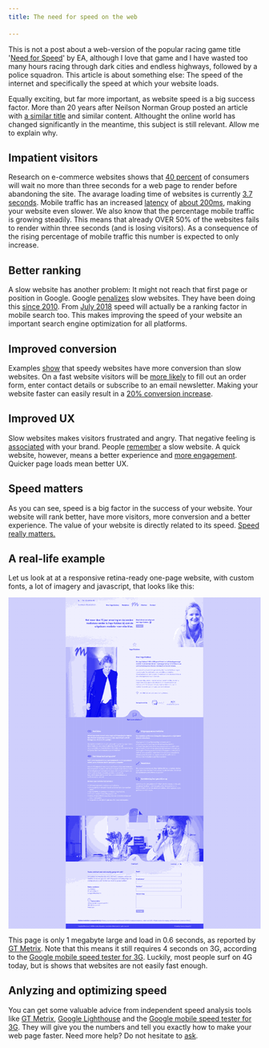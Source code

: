 ```yaml
---
title: The need for speed on the web

---
```

This is not a post about a web-version of the popular racing game title '[Need for Speed](https://en.wikipedia.org/wiki/Need_for_Speed)' by EA, although I love that game and I have wasted too many hours racing through dark cities and endless highways, followed by a police squadron. This article is about something else: The speed of the internet and specifically the speed at which your website loads.

Equally exciting, but far more important, as website speed is a big success factor. More than 20 years after Neilson Norman Group posted an article with [a similar title](https://www.nngroup.com/articles/the-need-for-speed/) and similar content. Althought the online world has changed significantly in the meantime, this subject is still relevant. Allow me to explain why.

## Impatient visitors

Research on e-commerce websites shows that [40 percent](https://blog.kissmetrics.com/seo-for-ecommerce-websites/) of consumers will wait no more than three seconds for a web page to render before abandoning the site. The avarage loading time of websites is currently [3.7 seconds](https://research.hubspot.com/reports/does-your-website-make-the-grade). Mobile traffic has an increased [latency](https://www.techopedia.com/definition/8553/network-latency) of [about 200ms](https://phabricator.wikimedia.org/phame/live/7/post/83/measuring_wikipedia_page_load_times/), making your website even slower. We also know that the percentage mobile traffic is growing steadily. This means that already OVER 50% of the websites fails to render within three seconds (and is losing visitors). As a consequence of the rising percentage of mobile traffic this number is expected to only increase.

## Better ranking

A slow website has another problem: It might not reach that first page or position in Google. Google [penalizes](https://yoast.com/site-speed-tools-suggestions/) slow websites. They have been doing this [since 2010](https://searchengineland.com/google-says-page-speed-ranking-factor-use-mobile-page-speed-mobile-sites-upcoming-months-250874). From [July 2018](https://searchengineland.com/google-speed-update-page-speed-will-become-ranking-factor-mobile-search-289904) speed will actually be a ranking factor in mobile search too. This makes improving the speed of your website an important search engine optimization for all platforms.

## Improved conversion

Examples [show](https://blog.hubspot.com/marketing/page-load-time-conversion-rates) that speedy websites have more conversion than slow websites. On a fast website visitors will be [more likely](https://blog.radware.com/applicationdelivery/wpo/2014/04/web-page-speed-affect-conversions-infographic/) to fill out an order form, enter contact details or subscribe to an email newsletter. Making your website faster can easily result in a [20% conversion increase](http://www.webperformancetoday.com/2010/07/01/the-best-graphs-of-velocity/).

## Improved UX

Slow websites makes visitors frustrated and angry. That negative feeling is [associated](https://velocitize.com/2017/03/27/how-site-speed-impacts-your-seo-and-ux/) with your brand. People [remember](https://www.nngroup.com/articles/website-response-times/) a slow website. A quick website, however, means a better experience and [more engagement](https://www.nngroup.com/articles/website-response-times/). Quicker page loads mean better UX.

## Speed matters

As you can see, speed is a big factor in the success of your website. Your website will rank better, have more visitors, more conversion and a better experience. The value of your website is directly related to its speed. [Speed really matters.](https://www.youtube.com/watch/OlbJKOWEPEM)

## A real-life example

Let us look at at a responsive retina-ready one-page website, with custom fonts, a lot of imagery and javascript, that looks like this:

<a href="/uploads/speedexample.jpg" style="display: block;"><img src="/uploads/speedexample_pattern.png" style="display: block;" /></a>

This page is only 1 megabyte large and load in 0.6 seconds, as reported by [GT Metrix](https://gtmetrix.com/). Note that this means it still requires 4 seconds on 3G, according to the [Google mobile speed tester for 3G](https://testmysite.withgoogle.com/intl/gb-int). Luckily, most people surf on 4G today, but is shows that websites are not easily fast enough.

## Anlyzing and optimizing speed

You can get some valuable advice from independent speed analysis tools like [GT Metrix](https://gtmetrix.com/), [Google Lighthouse](https://developers.google.com/web/tools/lighthouse/) and the [Google mobile speed tester for 3G](https://testmysite.withgoogle.com/intl/gb-int). They will give you the numbers and tell you exactly how to make your web page faster. Need more help? Do not hesitate to [ask](/contact).